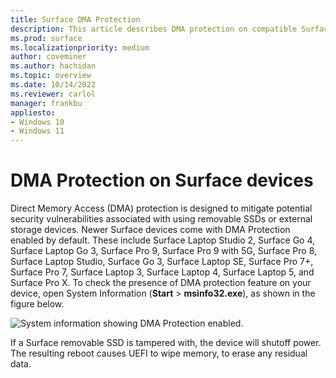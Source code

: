 ```yaml
---
title: Surface DMA Protection
description: This article describes DMA protection on compatible Surface devices
ms.prod: surface
ms.localizationpriority: medium
author: coveminer
ms.author: hachidan
ms.topic: overview
ms.date: 10/14/2022                        
ms.reviewer: carlol
manager: frankbu
appliesto:
- Windows 10
- Windows 11
---
```

# DMA Protection on Surface devices

Direct Memory Access (DMA) protection is designed to mitigate potential security vulnerabilities associated with using removable SSDs or external storage devices. Newer Surface devices come with DMA Protection enabled by default. These include Surface Laptop Studio 2, Surface Go 4, Surface Laptop Go 3, Surface Pro 9, Surface Pro 9 with 5G, Surface Pro 8, Surface Laptop Studio, Surface Go 3, Surface Laptop SE, Surface Pro 7+, Surface Pro 7, Surface Laptop 3, Surface Laptop 4, Surface Laptop 5, and Surface Pro X. To check the presence of DMA protection feature on your device, open System Information (**Start** > **msinfo32.exe**), as shown in the figure below.

![System information showing DMA Protection enabled.](images/systeminfodma.png)

If a Surface removable SSD is tampered with, the device will shutoff power. The resulting reboot causes UEFI to wipe memory, to erase any residual data.
